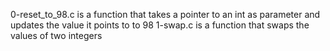 0-reset_to_98.c is a function that takes a pointer to an int as parameter and updates the value it points to to 98
1-swap.c is a function that swaps the values of two integers
